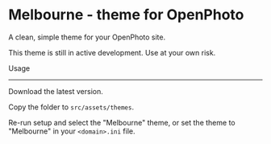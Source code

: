 Melbourne - theme for OpenPhoto
==============

A clean, simple theme for your OpenPhoto site.

This theme is still in active development. Use at your own risk.

Usage 
********
Download the latest version. 

Copy the folder to `src/assets/themes`.

Re-run setup and select the "Melbourne" theme, or set the theme to "Melbourne" in your `<domain>.ini` file.
